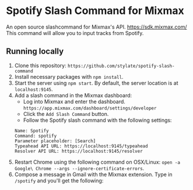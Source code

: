 # Spotify Slash Command for Mixmax

An open source slashcommand for Mixmax's API. https://sdk.mixmax.com/ This command will allow you to input tracks from Spotify.

## Running locally

1. Clone this repository: `https://github.com/stylate/spotify-slash-command`
2. Install necessary packages with `npm install`.
3. Start the server using `npm start`. By default, the server location is at `localhost:9145`.
4. Add a slash command in the Mixmax dashboard:
    - Log into Mixmax and enter the dashboard. `https://app.mixmax.com/dashboard/settings/developer`
    - Click the `Add Slash Command` button.
    - Follow the Spotify slash command with the following settings:
    ```
    Name: Spotify
    Command: spotify
    Parameter placeholder: [Search]
    Typeahead API URL: https://localhost:9145/typeahead
    Resolver API URL: https://localhost:9145/resolver
    ```
5. Restart Chrome using the following command on OSX/Linux: `open -a Google\ Chrome --args --ignore-certificate-errors`.
6. Compose a message in Gmail with the Mixmax extension. Type in `/spotify` and you'll get the following: 
